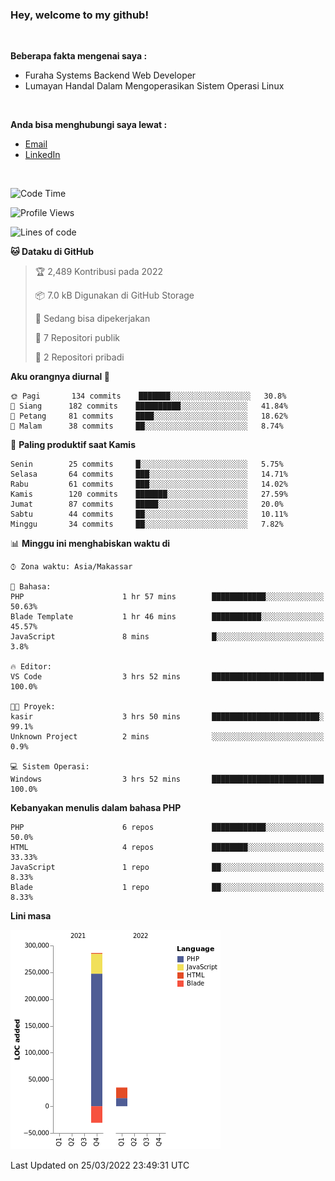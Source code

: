 <h3>Hey, welcome to my github!</h3>

<br>

<p><strong>Beberapa fakta mengenai saya :</strong></p>

<ul>
  <li>Furaha Systems Backend Web Developer</li>
  <li>Lumayan Handal Dalam Mengoperasikan Sistem Operasi Linux</li>
</ul>

<br>

<p><strong>Anda bisa menghubungi saya lewat :</strong></p>

<ul>
  <li><a href="mailto:renaldiapriyanto419@gmail.com">Email</a></li>
  <li><a href="https://www.linkedin.com/in/renaldi-kadang-314314206/">LinkedIn</a></li>
</ul>

<br>

<!--START_SECTION:waka-->
![Code Time](http://img.shields.io/badge/Code%20Time-46%20hrs%2010%20mins-blue)

![Profile Views](http://img.shields.io/badge/Profil%20dilihat-2-blue)

![Lines of code](https://img.shields.io/badge/Sejak%20Hello%20World%20aku%20telah%20menulis-290%20Thousand%20baris%20kode-blue)

**🐱 Dataku di GitHub** 

> 🏆 2,489 Kontribusi pada 2022
 > 
> 📦 7.0 kB Digunakan di GitHub Storage 
 > 
> 💼 Sedang bisa dipekerjakan
 > 
> 📜 7 Repositori publik 
 > 
> 🔑 2 Repositori pribadi  
 > 
**Aku orangnya diurnal 🐤** 

```text
🌞 Pagi       134 commits    ███████░░░░░░░░░░░░░░░░░░   30.8% 
🌆 Siang      182 commits    ██████████░░░░░░░░░░░░░░░   41.84% 
🌃 Petang     81 commits     ████░░░░░░░░░░░░░░░░░░░░░   18.62% 
🌙 Malam      38 commits     ██░░░░░░░░░░░░░░░░░░░░░░░   8.74%

```
📅 **Paling produktif saat Kamis** 

```text
Senin        25 commits     █░░░░░░░░░░░░░░░░░░░░░░░░   5.75% 
Selasa       64 commits     ███░░░░░░░░░░░░░░░░░░░░░░   14.71% 
Rabu         61 commits     ███░░░░░░░░░░░░░░░░░░░░░░   14.02% 
Kamis        120 commits    ███████░░░░░░░░░░░░░░░░░░   27.59% 
Jumat        87 commits     █████░░░░░░░░░░░░░░░░░░░░   20.0% 
Sabtu        44 commits     ██░░░░░░░░░░░░░░░░░░░░░░░   10.11% 
Minggu       34 commits     ██░░░░░░░░░░░░░░░░░░░░░░░   7.82%

```


📊 **Minggu ini menghabiskan waktu di** 

```text
⌚︎ Zona waktu: Asia/Makassar

💬 Bahasa: 
PHP                      1 hr 57 mins        ████████████░░░░░░░░░░░░░   50.63% 
Blade Template           1 hr 46 mins        ███████████░░░░░░░░░░░░░░   45.57% 
JavaScript               8 mins              █░░░░░░░░░░░░░░░░░░░░░░░░   3.8%

🔥 Editor: 
VS Code                  3 hrs 52 mins       █████████████████████████   100.0%

🐱‍💻 Proyek: 
kasir                    3 hrs 50 mins       ████████████████████████░   99.1% 
Unknown Project          2 mins              ░░░░░░░░░░░░░░░░░░░░░░░░░   0.9%

💻 Sistem Operasi: 
Windows                  3 hrs 52 mins       █████████████████████████   100.0%

```

**Kebanyakan menulis dalam bahasa PHP** 

```text
PHP                      6 repos             ████████████░░░░░░░░░░░░░   50.0% 
HTML                     4 repos             ████████░░░░░░░░░░░░░░░░░   33.33% 
JavaScript               1 repo              ██░░░░░░░░░░░░░░░░░░░░░░░   8.33% 
Blade                    1 repo              ██░░░░░░░░░░░░░░░░░░░░░░░   8.33%

```


**Lini masa**

![Chart not found](https://raw.githubusercontent.com/Sylent-Sys/Sylent-Sys/main/charts/bar_graph.png) 


 Last Updated on 25/03/2022 23:49:31 UTC
<!--END_SECTION:waka-->
